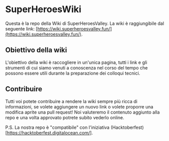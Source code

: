 # SuperHeroesWiki

Questa è la repo della Wiki di SuperHeroesValley. La wiki è raggiungibile dal seguente link: [https://wiki.superheroesvalley.fun/](https://wiki.superheroesvalley.fun/).

## Obiettivo della wiki

L'obiettivo della wiki è raccogliere in un'unica pagina, tutti i link e gli strumenti di cui siamo venuti a conoscenza nel corso del tempo che possono essere utili durante 
la preparazione dei colloqui tecnici. 

## Contribuire

Tutti voi potete contribuire a rendere la wiki sempre più ricca di informazioni, se volete aggiungere un nuovo link o volete proporre una modifica aprite una pull request! 
Noi valuteremo il contenuto aggiunto alla repo e una volta approvato potrete subito vederlo online.

P.S. La nostra repo è "compatibile" con l'iniziativa (Hacktoberfest)[https://hacktoberfest.digitalocean.com/].
